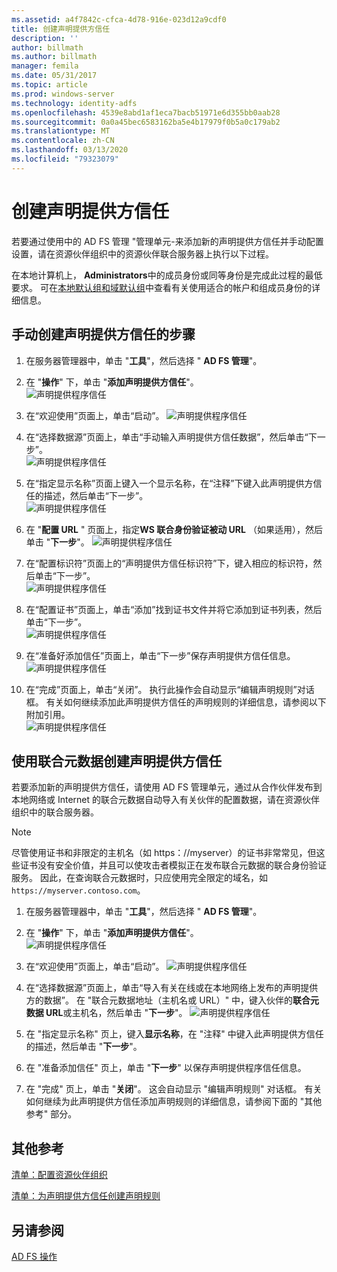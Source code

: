 ```yaml
---
ms.assetid: a4f7842c-cfca-4d78-916e-023d12a9cdf0
title: 创建声明提供方信任
description: ''
author: billmath
ms.author: billmath
manager: femila
ms.date: 05/31/2017
ms.topic: article
ms.prod: windows-server
ms.technology: identity-adfs
ms.openlocfilehash: 4539e8abd1af1eca7bacb51971e6d355bb0aab28
ms.sourcegitcommit: 0a0a45bec6583162ba5e4b17979f0b5a0c179ab2
ms.translationtype: MT
ms.contentlocale: zh-CN
ms.lasthandoff: 03/13/2020
ms.locfileid: "79323079"
---
```

# <a name="create-a-claims-provider-trust"></a>创建声明提供方信任

若要通过使用中的 AD FS 管理 "管理单元\-来添加新的声明提供方信任并手动配置设置，请在资源伙伴组织中的资源伙伴联合服务器上执行以下过程。  
  
在本地计算机上， **Administrators**中的成员身份或同等身份是完成此过程的最低要求。  可在[本地默认组和域默认组](https://go.microsoft.com/fwlink/?LinkId=83477)中查看有关使用适合的帐户和组成员身份的详细信息。   
  
## <a name="to-create-a-claims-provider-trust-manually"></a>手动创建声明提供方信任的步骤  
  
1.  在服务器管理器中，单击 "**工具**"，然后选择 " **AD FS 管理**"。  
  
2.  在 "**操作**" 下，单击 "**添加声明提供方信任**"。  
![声明提供程序信任](media/Create-a-Claims-Provider-Trust/addclaim1.PNG)   
  
3.  在“欢迎使用”页面上，单击“启动”。 
![声明提供程序信任](media/Create-a-Claims-Provider-Trust/addclaim2.PNG)    
  
4.  在“选择数据源”页面上，单击“手动输入声明提供方信任数据”，然后单击“下一步”。  
![声明提供程序信任](media/Create-a-Claims-Provider-Trust/addclaim3.PNG)     

5.  在“指定显示名称”页面上键入一个显示名称，在“注释”下键入此声明提供方信任的描述，然后单击“下一步”。  
![声明提供程序信任](media/Create-a-Claims-Provider-Trust/addclaim4.PNG)     

6.  在 "**配置 URL** " 页面上，指定**WS 联合身份验证被动 URL** （如果适用），然后单击 "**下一步**"。
![声明提供程序信任](media/Create-a-Claims-Provider-Trust/addclaim5.PNG)     

8. 在“配置标识符”页面上的“声明提供方信任标识符”下，键入相应的标识符，然后单击“下一步”。  
![声明提供程序信任](media/Create-a-Claims-Provider-Trust/addclaim6.PNG)    

9. 在“配置证书”页面上，单击“添加”找到证书文件并将它添加到证书列表，然后单击“下一步”。  
![声明提供程序信任](media/Create-a-Claims-Provider-Trust/addclaim7.PNG)    

10. 在“准备好添加信任”页面上，单击“下一步”保存声明提供方信任信息。  
![声明提供程序信任](media/Create-a-Claims-Provider-Trust/addclaim8.PNG)    

11. 在“完成”页面上，单击“关闭”。 执行此操作会自动显示“编辑声明规则”对话框。 有关如何继续添加此声明提供方信任的声明规则的详细信息，请参阅以下附加引用。  
![声明提供程序信任](media/Create-a-Claims-Provider-Trust/addclaim9.PNG)

## <a name="to-create-a-claims-provider-trust-using-federation-metadata"></a>使用联合元数据创建声明提供方信任
若要添加新的声明提供方信任，请使用 AD FS 管理单元，通过从合作伙伴发布到本地网络或 Internet 的联合元数据自动导入有关伙伴的配置数据，请在资源伙伴组织中的联合服务器。

>[!NOTE]
>尽管使用证书和非限定的主机名（如 https：\//myserver）的证书非常常见，但这些证书没有安全价值，并且可以使攻击者模拟正在发布联合元数据的联合身份验证服务。 因此，在查询联合元数据时，只应使用完全限定的域名，如 `https://myserver.contoso.com`。

1.  在服务器管理器中，单击 "**工具**"，然后选择 " **AD FS 管理**"。  
  
2.  在 "**操作**" 下，单击 "**添加声明提供方信任**"。  
![声明提供程序信任](media/Create-a-Claims-Provider-Trust/addclaim1.PNG)   
  
3.  在“欢迎使用”页面上，单击“启动”。 
![声明提供程序信任](media/Create-a-Claims-Provider-Trust/addclaim2.PNG)    
  
4.  在“选择数据源”页面上，单击“导入有关在线或在本地网络上发布的声明提供方的数据”。 在 "联合元数据地址（主机名或 URL）" 中，键入伙伴的**联合元数据 URL**或主机名，然后单击 "**下一步**"。
![声明提供程序信任](media/Create-a-Claims-Provider-Trust/addclaim10.PNG)    

5.  在 "指定显示名称" 页上，键入**显示名称**，在 "注释" 中键入此声明提供方信任的描述，然后单击 "**下一步**"。

6.  在 "准备添加信任" 页上，单击 "**下一步**" 以保存声明提供程序信任信息。

7.  在 "完成" 页上，单击 "**关闭**"。 这会自动显示 "编辑声明规则" 对话框。 有关如何继续为此声明提供方信任添加声明规则的详细信息，请参阅下面的 "其他参考" 部分。



    
## <a name="additional-references"></a>其他参考  
[清单：配置资源伙伴组织](../../ad-fs/deployment/Checklist--Configuring-the-Resource-Partner-Organization.md)  
  
[清单：为声明提供方信任创建声明规则](../../ad-fs/deployment/Checklist--Creating-Claim-Rules-for-a-Claims-Provider-Trust.md)  
  
## <a name="see-also"></a>另请参阅  
[AD FS 操作](../../ad-fs/AD-FS-2016-Operations.md) 
  
